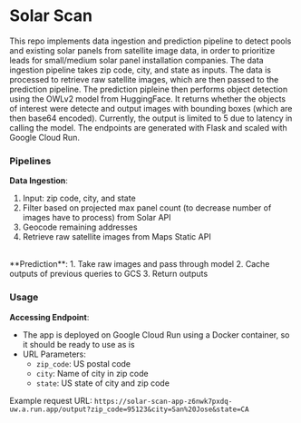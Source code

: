 # Solar Scan
This repo implements data ingestion and prediction pipeline to detect pools and existing solar panels from satellite image data, in order to prioritize leads for small/medium solar panel installation companies. The data ingestion pipeline takes zip code, city, and state as inputs. The data is processed to retrieve raw satellite images, which are then passed to the prediction pipeline. The prediction pipleine then performs object detection using the OWLv2 model from HuggingFace. It returns whether the objects of interest were detecte and output images with bounding boxes (which are then base64 encoded). Currently, the output is limited to 5 due to latency in calling the model. The endpoints are generated with Flask and scaled with Google Cloud Run. 

### Pipelines
**Data Ingestion**: 
1. Input: zip code, city, and state
2. Filter based on projected max panel count (to decrease number of images have to process) from Solar API
3. Geocode remaining addresses
4. Retrieve raw satellite images from Maps Static API
<br>
**Prediction**:
1. Take raw images and pass through model
2. Cache outputs of previous queries to GCS
3. Return outputs

### Usage
**Accessing Endpoint**:
- The app is deployed on Google Cloud Run using a Docker container, so it should be ready to use as is 
- URL Parameters:
    - `zip_code`: US postal code
    - `city`: Name of city in zip code
    - `state`: US state of city and zip code

Example request URL: `https://solar-scan-app-z6nwk7pxdq-uw.a.run.app/output?zip_code=95123&city=San%20Jose&state=CA`
